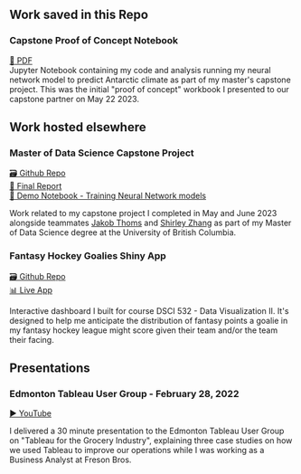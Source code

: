 ## Work saved in this Repo

### Capstone Proof of Concept Notebook
[📝 PDF](https://github.com/DanielCairns/portfolio/blob/99c26d0408b09fd4458a297255794b639f91f82d/capstone_project.pdf)  
Jupyter Notebook containing my code and analysis running my neural network model to predict Antarctic climate as part of my master's capstone project. This was the initial "proof of concept" workbook I presented to our capstone partner on May 22 2023.

## Work hosted elsewhere

### **Master of Data Science Capstone Project**
[🗃️ Github Repo](https://github.com/SLIPP-isotopes/MDS_Antarctica_Showcase)  
[📝 Final Report](https://github.com/SLIPP-isotopes/MDS_Antarctica_Showcase/blob/main/docs/final_report/final_report.pdf)  
[📓 Demo Notebook - Training Neural Network models](https://github.com/SLIPP-isotopes/MDS_Antarctica_Showcase/blob/main/notebooks/nn_workflow_demo.ipynb)

Work related to my capstone project I completed in May and June 2023 alongside teammates [Jakob Thoms](https://github.com/J99thoms) and [Shirley Zhang](https://github.com/shlrley) as part of my Master of Data Science degree at the University of British Columbia.

### Fantasy Hockey Goalies Shiny App
[🗃️ Github Repo](https://github.com/DanielCairns/fantasy_hockey_goalies)  
[📊 Live App](https://fantasy-hockey-goalies.onrender.com/)

Interactive dashboard I built for course DSCI 532 - Data Visualization II. It's designed to help me anticipate the distribution of fantasy points a goalie in my fantasy hockey league might score given their team and/or the team their facing.

## Presentations

### Edmonton Tableau User Group - February 28, 2022

[▶️ YouTube](https://youtu.be/ML8FsWpMLek?t=3060)

I delivered a 30 minute presentation to the Edmonton Tableau User Group on "Tableau for the Grocery Industry", explaining three case studies on how we used Tableau to improve our operations while I was working as a Business Analyst at Freson Bros.
